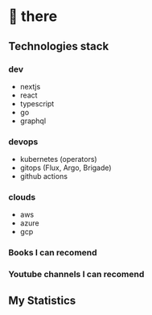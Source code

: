 # 👋 there

## Technologies stack

### dev

- nextjs
- react
- typescript
- go
- graphql

### devops

- kubernetes (operators)
- gitops (Flux, Argo, Brigade)
- github actions

### clouds

- aws
- azure
- gcp

### Books I can recomend

### Youtube channels I can recomend

## My Statistics

<!--
**oletsym/oletsym** is a ✨ _special_ ✨ repository because its `README.md` (this file) appears on your GitHub profile.

Here are some ideas to get you started:

- 🔭 I’m currently working on ...
- 🌱 I’m currently learning ...
- 👯 I’m looking to collaborate on ...
- 🤔 I’m looking for help with ...
- 💬 Ask me about ...
- 📫 How to reach me: ...
- 😄 Pronouns: ...
- ⚡ Fun fact: ...
-->
